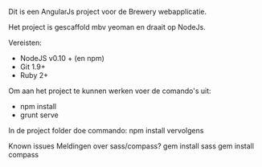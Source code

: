 Dit is een AngularJs project voor de Brewery webapplicatie. 

Het project is gescaffold mbv yeoman en draait op NodeJs.

Vereisten:
* NodeJS v0.10 + (en npm)
* Git 1.9+
* Ruby 2+

Om aan het project te kunnen werken voer de comando's uit:
* npm install
* grunt serve


In de project folder doe commando:
npm install
vervolgens


Known issues
Meldingen over sass/compass?
gem install sass
gem install compass


